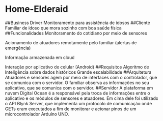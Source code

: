 # Home-Elderaid
##Business Driver
Monitoramento para assistência de idosos
##Cliente
Familiar de idoso que mora sozinho com boa saúde física
##Funcionalidades
Monitoramento do cotidiano por meio de sensores

Acionamento de atuadores remotamente pelo familiar (alertas de emergência)

Informação armazenada em cloud

Interação por aplicativo de celular (Android)
##Requisitos
Algoritmo de Inteligência sobre dados históricos
Grande escalabilidade
##Arquitetura
Atuadores e sensores agem por meio de interfaces com o controlador, que se comunica com o servidor. O familiar observa as informações no seu aplicativo, que se comunica com o servidor.
##Servidor
A plataforma em nuvem Digital Ocean é a responsável pela troca de informações entre o aplicativo e os módulos de sensores e atuadores. Em cima dele foi utilizado o API Blynk Server, que implementa um protocolo de comunicação onde GETs eram executados a fim de monitorar e acionar pinos de um microcontrolador Arduíno UNO.  
